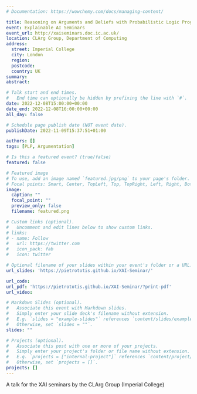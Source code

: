 ```yaml
---
# Documentation: https://wowchemy.com/docs/managing-content/

title: Reasoning on Arguments and Beliefs with Probabilistic Logic Programs
event: Explainable AI Seminars
event_url: http://xaiseminars.doc.ic.ac.uk/
location: CLArg Group, Department of Computing
address: 
  street: Imperial College 
  city: London
  region: 
  postcode:
  country: UK
summary:
abstract:

# Talk start and end times.
#   End time can optionally be hidden by prefixing the line with `#`.
date: 2022-12-08T15:00:00+00:00
date_end: 2022-12-08T16:00:00+00:00
all_day: false

# Schedule page publish date (NOT event date).
publishDate: 2022-11-09T15:37:51+01:00

authors: []
tags: [PLP, Argumentation]

# Is this a featured event? (true/false)
featured: false

# Featured image
# To use, add an image named `featured.jpg/png` to your page's folder. 
# Focal points: Smart, Center, TopLeft, Top, TopRight, Left, Right, BottomLeft, Bottom, BottomRight.
image:
  caption: ""
  focal_point: ""
  preview_only: false
  filename: featured.png

# Custom links (optional).
#   Uncomment and edit lines below to show custom links.
# links:
# - name: Follow
#   url: https://twitter.com
#   icon_pack: fab
#   icon: twitter

# Optional filename of your slides within your event's folder or a URL.
url_slides: 'https://pietrototis.github.io/XAI-Seminar/'

url_code:
url_pdf: 'https://pietrototis.github.io/XAI-Seminar/?print-pdf'
url_video:

# Markdown Slides (optional).
#   Associate this event with Markdown slides.
#   Simply enter your slide deck's filename without extension.
#   E.g. `slides = "example-slides"` references `content/slides/example-slides.md`.
#   Otherwise, set `slides = ""`.
slides: ""

# Projects (optional).
#   Associate this post with one or more of your projects.
#   Simply enter your project's folder or file name without extension.
#   E.g. `projects = ["internal-project"]` references `content/project/deep-learning/index.md`.
#   Otherwise, set `projects = []`.
projects: []
---
```


A talk for the XAI seminars by the CLArg Group (Imperial College)

